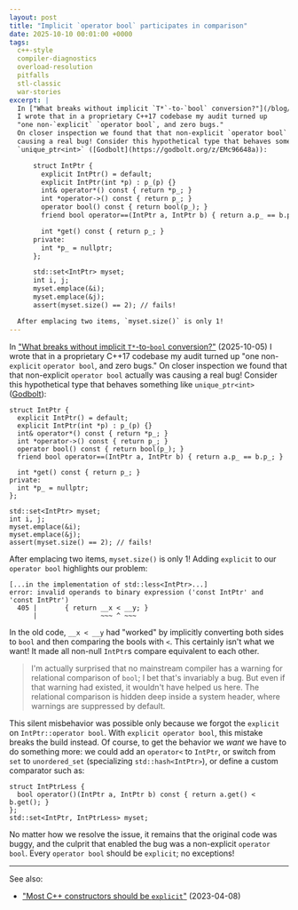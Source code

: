 ```yaml
---
layout: post
title: "Implicit `operator bool` participates in comparison"
date: 2025-10-10 00:01:00 +0000
tags:
  c++-style
  compiler-diagnostics
  overload-resolution
  pitfalls
  stl-classic
  war-stories
excerpt: |
  In ["What breaks without implicit `T*`-to-`bool` conversion?"](/blog/2025/10/05/pointer-to-bool-conversion/) (2025-10-05)
  I wrote that in a proprietary C++17 codebase my audit turned up
  "one non-`explicit` `operator bool`, and zero bugs."
  On closer inspection we found that that non-explicit `operator bool` actually was
  causing a real bug! Consider this hypothetical type that behaves something like
  `unique_ptr<int>` ([Godbolt](https://godbolt.org/z/EMc96648a)):

      struct IntPtr {
        explicit IntPtr() = default;
        explicit IntPtr(int *p) : p_(p) {}
        int& operator*() const { return *p_; }
        int *operator->() const { return p_; }
        operator bool() const { return bool(p_); }
        friend bool operator==(IntPtr a, IntPtr b) { return a.p_ == b.p_; }

        int *get() const { return p_; }
      private:
        int *p_ = nullptr;
      };

      std::set<IntPtr> myset;
      int i, j;
      myset.emplace(&i);
      myset.emplace(&j);
      assert(myset.size() == 2); // fails!

  After emplacing two items, `myset.size()` is only 1!
---
```


In ["What breaks without implicit `T*`-to-`bool` conversion?"](/blog/2025/10/05/pointer-to-bool-conversion/) (2025-10-05)
I wrote that in a proprietary C++17 codebase my audit turned up
"one non-`explicit` `operator bool`, and zero bugs."
On closer inspection we found that that non-explicit `operator bool` actually was
causing a real bug! Consider this hypothetical type that behaves something like
`unique_ptr<int>` ([Godbolt](https://godbolt.org/z/EMc96648a)):

    struct IntPtr {
      explicit IntPtr() = default;
      explicit IntPtr(int *p) : p_(p) {}
      int& operator*() const { return *p_; }
      int *operator->() const { return p_; }
      operator bool() const { return bool(p_); }
      friend bool operator==(IntPtr a, IntPtr b) { return a.p_ == b.p_; }

      int *get() const { return p_; }
    private:
      int *p_ = nullptr;
    };

    std::set<IntPtr> myset;
    int i, j;
    myset.emplace(&i);
    myset.emplace(&j);
    assert(myset.size() == 2); // fails!

After emplacing two items, `myset.size()` is only 1!
Adding `explicit` to our `operator bool` highlights our problem:

    [...in the implementation of std::less<IntPtr>...]
    error: invalid operands to binary expression ('const IntPtr' and 'const IntPtr')
      405 |       { return __x < __y; }
          |                ~~~ ^ ~~~

In the old code, `__x < __y` had "worked" by implicitly converting both sides to `bool`
and then comparing the bools with `<`. This certainly isn't what we want!
It made all non-null `IntPtr`s compare equivalent to each other.

> I'm actually surprised that no mainstream compiler has a warning for relational comparison
> of `bool`; I bet that's invariably a bug. But even if that warning had existed, it wouldn't
> have helped us here. The relational comparison is hidden deep inside a system header, where
> warnings are suppressed by default.

This silent misbehavior was possible only because we forgot the `explicit` on `IntPtr::operator bool`.
With `explicit operator bool`, this mistake breaks the build instead.
Of course, to get the behavior we _want_ we have to do something more:
we could add an `operator<` to `IntPtr`, or switch from `set` to `unordered_set`
(specializing `std::hash<IntPtr>`), or define a custom comparator such as:

    struct IntPtrLess {
      bool operator()(IntPtr a, IntPtr b) const { return a.get() < b.get(); }
    };
    std::set<IntPtr, IntPtrLess> myset;

No matter how we resolve the issue, it remains that the original code was buggy,
and the culprit that enabled the bug was a non-explicit `operator bool`.
Every `operator bool` should be `explicit`; no exceptions!

---

See also:

* ["Most C++ constructors should be `explicit`"](/blog/2023/04/08/most-ctors-should-be-explicit/) (2023-04-08)
